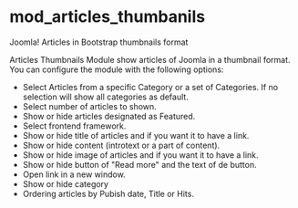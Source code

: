 # mod_articles_thumbanils
Joomla! Articles in Bootstrap thumbnails format

Articles Thumbnails Module show articles of Joomla in a thumbnail format. You can configure the module with the following options:

* Select Articles from a specific Category or a set of Categories. If no selection will show all categories as default.
* Select number of articles to shown.
* Show or hide articles designated as Featured.
* Select frontend framework.
* Show or hide title of articles and if you want it to have a link.
* Show or hide content (introtext or a part of content).
* Show or hide image of articles and if you want it to have a link.
* Show or hide button of "Read more" and the text of de button.
* Open link in a new window.
* Show or hide category
* Ordering articles by Pubish date, Title or Hits.